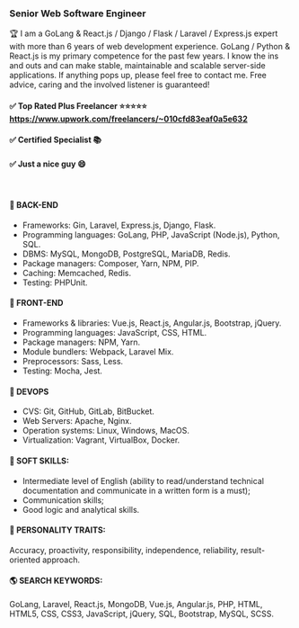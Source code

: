### Senior Web Software Engineer

🏆 I am a GoLang & React.js / Django / Flask / Laravel / Express.js expert with more than 6 years of web development experience. GoLang / Python & React.js is my primary competence for the past few years. I know the ins and outs and can make stable, maintainable and scalable server-side applications. If anything pops up, please feel free to contact me. Free advice, caring and the involved listener is guaranteed!

#### ✅ Top Rated Plus Freelancer ⭐⭐⭐⭐⭐ https://www.upwork.com/freelancers/~010cfd83eaf0a5e632
#### ✅ Certified Specialist 📚
#### ✅ Just a nice guy 😄
<br>

#### 📘 BACK-END
- Frameworks: Gin, Laravel, Express.js, Django, Flask.
- Programming languages: GoLang, PHP, JavaScript (Node.js), Python, SQL.
- DBMS: MySQL, MongoDB, PostgreSQL, MariaDB, Redis.
- Package managers: Composer, Yarn, NPM, PIP.
- Caching: Memcached, Redis.
- Testing: PHPUnit.

#### 📗 FRONT-END 
- Frameworks & libraries: Vue.js, React.js, Angular.js, Bootstrap, jQuery.
- Programming languages: JavaScript, CSS, HTML.
- Package managers: NPM, Yarn.
- Module bundlers: Webpack, Laravel Mix.
- Preprocessors: Sass, Less.
- Testing: Mocha, Jest.

#### 📕 DEVOPS
- CVS: Git, GitHub, GitLab, BitBucket.
- Web Servers: Apache, Nginx.
- Operation systems: Linux, Windows, MacOS.
- Virtualization: Vagrant, VirtualBox, Docker.

#### 📙 SOFT SKILLS:
- Intermediate level of English (ability to read/understand technical documentation and communicate in a written form is a must);
- Communication skills;
- Good logic and analytical skills.
 
#### 📘 PERSONALITY TRAITS:
Accuracy, proactivity, responsibility, independence, reliability, result-oriented approach.

#### 🌎 SEARCH KEYWORDS:
GoLang, Laravel, React.js, MongoDB, Vue.js, Angular.js, PHP, HTML, HTML5, CSS, CSS3, JavaScript, jQuery, SQL, Bootstrap, MySQL, SCSS.

<!--
**edtk/edtk** is a ✨ _special_ ✨ repository because its `README.md` (this file) appears on your GitHub profile.

Here are some ideas to get you started:

- 🔭 I’m currently working on ...
- 🌱 I’m currently learning ...
- 👯 I’m looking to collaborate on ...
- 🤔 I’m looking for help with ...
- 💬 Ask me about ...
- 📫 How to reach me: ...
- 😄 Pronouns: ...
- ⚡ Fun fact: ...
-->
